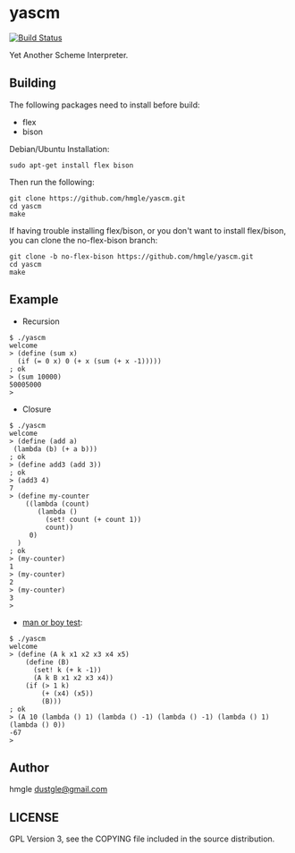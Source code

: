# yascm

[![Build Status](https://travis-ci.org/hmgle/yascm.png?branch=master)](https://travis-ci.org/hmgle/yascm)

Yet Another Scheme Interpreter.

## Building

The following packages need to install before build:

- flex
- bison

Debian/Ubuntu Installation:

```
sudo apt-get install flex bison
```

Then run the following:

```
git clone https://github.com/hmgle/yascm.git
cd yascm
make
```

If having trouble installing flex/bison, or you don't want to install flex/bison, you can clone the no-flex-bison branch:

```
git clone -b no-flex-bison https://github.com/hmgle/yascm.git
cd yascm
make
```

## Example

- Recursion

```
$ ./yascm
welcome
> (define (sum x)
  (if (= 0 x) 0 (+ x (sum (+ x -1)))))
; ok
> (sum 10000)
50005000
>
```

- Closure

```
$ ./yascm
welcome
> (define (add a)
 (lambda (b) (+ a b)))
; ok
> (define add3 (add 3))
; ok
> (add3 4)
7
> (define my-counter
    ((lambda (count)
       (lambda ()
         (set! count (+ count 1))
         count))
     0)
  )
; ok
> (my-counter)
1
> (my-counter)
2
> (my-counter)
3
>
```

- [man or boy test](https://en.wikipedia.org/?title=Man_or_boy_test):

```
$ ./yascm
welcome
> (define (A k x1 x2 x3 x4 x5)
    (define (B)
      (set! k (+ k -1))
      (A k B x1 x2 x3 x4))
    (if (> 1 k)
        (+ (x4) (x5))
        (B)))
; ok
> (A 10 (lambda () 1) (lambda () -1) (lambda () -1) (lambda () 1) (lambda () 0))
-67
> 
```

## Author

hmgle <dustgle@gmail.com>

## LICENSE

GPL Version 3, see the COPYING file included in the source distribution.
